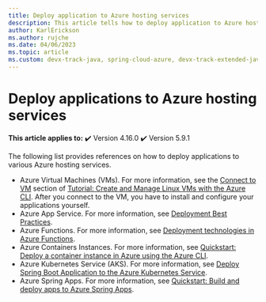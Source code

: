 ```yaml
---
title: Deploy application to Azure hosting services
description: This article tells how to deploy application to Azure hosting services
author: KarlErickson
ms.author: rujche
ms.date: 04/06/2023
ms.topic: article
ms.custom: devx-track-java, spring-cloud-azure, devx-track-extended-java
---
```


# Deploy applications to Azure hosting services

**This article applies to:** ✔️ Version 4.16.0 ✔️ Version 5.9.1

The following list provides references on how to deploy applications to various Azure hosting services.

- Azure Virtual Machines (VMs). For more information, see the [Connect to VM](/azure/virtual-machines/linux/tutorial-manage-vm#connect-to-vm) section of [Tutorial: Create and Manage Linux VMs with the Azure CLI](/azure/virtual-machines/linux/tutorial-manage-vm). After you connect to the VM, you have to install and configure your applications yourself.
- Azure App Service. For more information, see [Deployment Best Practices](/azure/app-service/deploy-best-practices).
- Azure Functions. For more information, see [Deployment technologies in Azure Functions](/azure/azure-functions/functions-deployment-technologies).
- Azure Containers Instances. For more information, see [Quickstart: Deploy a container instance in Azure using the Azure CLI](/azure/container-instances/container-instances-quickstart).
- Azure Kubernetes Service (AKS). For more information, see [Deploy Spring Boot Application to the Azure Kubernetes Service](./deploy-spring-boot-java-app-on-kubernetes.md).
- Azure Spring Apps. For more information, see [Quickstart: Build and deploy apps to Azure Spring Apps](/azure/spring-apps/quickstart-deploy-apps?tabs=Azure-CLI&pivots=programming-language-java).
